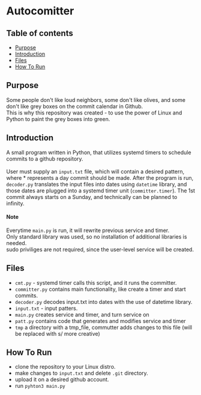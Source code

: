 # Autocomitter

## Table of contents
- [Purpose](#purpose)
- [Introduction](#introduction)
- [Files](#files)
- [How To Run](#how-to-run)

## Purpose 
Some people don't like loud neighbors, some don't like olives, and some don't like grey boxes on the commit calendar in Github.  
This is why this repository was created - to use the power of Linux and Python to paint the grey boxes into green.

## Introduction
A small program written in Python, that utilizes systemd timers to schedule commits to a github repository.\
\
User must supply an ```input.txt``` file, which will contain a desired pattern, where * represents a day commit should be made.
After the program is run, ```decoder.py``` translates the input files into dates using ```datetime``` library, and those dates
are plugged into a systemd timer unit (```committer.timer```). 
The 1st commit always starts on a Sunday, and technically can be planned to infinity.  

#### Note
Everytime ```main.py``` is run, it will rewrite previous service and timer.  
Only standard library was used, so no installation of additional libraries is needed.  
sudo priviliges are not required, since the user-level service will be created. 

## Files
* ```cmt.py``` - systemd timer calls this script, and it runs the committer.
* ```committer.py``` contains main functionality, like create a timer and start commits. 
* ```decoder.py``` decodes input.txt into dates with the use of datetime library.
* ```input.txt``` - input patters.
* ```main.py``` creates service and timer, and turn service on
* ```patt.py``` contains code that generates and modifies service and timer
* ```tmp``` a directory with a tmp_file, commutter adds changes to this file (will be replaced with s/ more creative)

## How To Run
* clone the repository to your Linux distro.
* make changes to ```input.txt``` and delete ```.git``` directory.
* upload it on a desired github account.
* run ```pyhton3 main.py```
